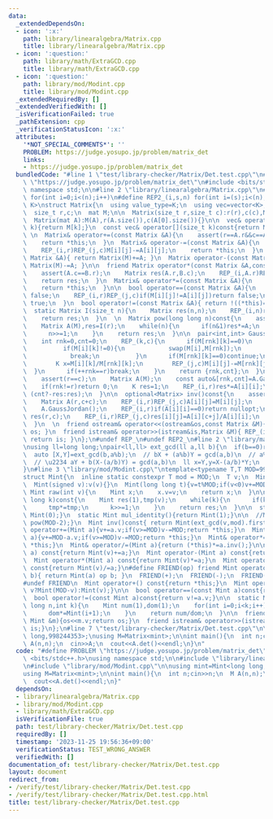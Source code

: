 ```yaml
---
data:
  _extendedDependsOn:
  - icon: ':x:'
    path: library/linearalgebra/Matrix.cpp
    title: library/linearalgebra/Matrix.cpp
  - icon: ':question:'
    path: library/math/ExtraGCD.cpp
    title: library/math/ExtraGCD.cpp
  - icon: ':question:'
    path: library/mod/Modint.cpp
    title: library/mod/Modint.cpp
  _extendedRequiredBy: []
  _extendedVerifiedWith: []
  _isVerificationFailed: true
  _pathExtension: cpp
  _verificationStatusIcon: ':x:'
  attributes:
    '*NOT_SPECIAL_COMMENTS*': ''
    PROBLEM: https://judge.yosupo.jp/problem/matrix_det
    links:
    - https://judge.yosupo.jp/problem/matrix_det
  bundledCode: "#line 1 \"test/library-checker/Matrix/Det.test.cpp\"\n#define PROBLEM\
    \ \"https://judge.yosupo.jp/problem/matrix_det\"\n#include <bits/stdc++.h>\nusing\
    \ namespace std;\n\n#line 2 \"library/linearalgebra/Matrix.cpp\"\n#define REP_(i,n)\
    \ for(int i=0;i<(n);i++)\n#define REP2_(i,s,n) for(int i=(s);i<(n);i++)\ntemplate<typename\
    \ K>\nstruct Matrix{\n  using value_type=K;\n  using vec=vector<K>;\n  using mat=vector<vec>;\n\
    \  size_t r,c;\n  mat M;\n\n  Matrix(size_t r,size_t c):r(r),c(c),M(r,vec(c,K())){}\n\
    \  Matrix(mat A):M(A),r(A.size()),c(A[0].size()){}\n\n  vec& operator[](size_t\
    \ k){return M[k];}\n  const vec& operator[](size_t k)const{return M[k];}\n\n \
    \ \n  Matrix& operator+=(const Matrix &A){\n    assert(r==A.r&&c==A.c);\n    REP_(i,r)REP_(j,c)M[i][j]+=A[i][j];\n\
    \    return *this;\n  }\n  Matrix& operator-=(const Matrix &A){\n    assert(r==A.r&&c==A.c);\n\
    \    REP_(i,r)REP_(j,c)M[i][j]-=A[i][j];\n    return *this;\n  }\n  Matrix operator+(const\
    \ Matrix &A){ return Matrix(M)+=A; }\n  Matrix operator-(const Matrix &A){ return\
    \ Matrix(M)-=A; }\n\n  friend Matrix operator*(const Matrix &A,const Matrix &B){\n\
    \    assert(A.c==B.r);\n    Matrix res(A.r,B.c);\n    REP_(i,A.r)REP_(k,A.c)REP_(j,B.c)res[i][j]+=A[i][k]*B[k][j];\n\
    \    return res;\n  }\n  Matrix& operator*=(const Matrix &A){\n    M=((*this)*A).M;\n\
    \    return *this;\n  }\n\n  bool operator==(const Matrix &A){\n    if(r!=A.r||c!=A.c)return\
    \ false;\n    REP_(i,r)REP_(j,c)if(M[i][j]!=A[i][j])return false;\n    return\
    \ true;\n  }\n  bool operator!=(const Matrix &A){ return !((*this)==A); }\n  \n\
    \  static Matrix I(size_t n){\n    Matrix res(n,n);\n    REP_(i,n)res[i][i]=K(1);\n\
    \    return res;\n  }\n  \n  Matrix pow(long long n)const{\n    assert(n>=0&&r==c);\n\
    \    Matrix A(M),res=I(r);\n    while(n){\n      if(n&1)res*=A;\n      A*=A;\n\
    \      n>>=1;\n    }\n    return res;\n  }\n\n  pair<int,int> GaussJordan(){\n\
    \    int rnk=0,cnt=0;\n    REP_(k,c){\n      if(M[rnk][k]==0)\n        REP2_(i,rnk+1,r)\n\
    \          if(M[i][k]!=0){\n            swap(M[i],M[rnk]);\n            cnt^=1;\n\
    \            break;\n          }\n      if(M[rnk][k]==0)continue;\n      REP_(i,r)if(i!=rnk){\n\
    \        K x=M[i][k]/M[rnk][k];\n        REP_(j,c)M[i][j]-=M[rnk][j]*x;\n    \
    \  }\n      if(++rnk==r)break;\n    }\n    return {rnk,cnt};\n  }\n\n  K det()const{\n\
    \    assert(r==c);\n    Matrix A(M);\n    const auto&[rnk,cnt]=A.GaussJordan();\n\
    \    if(rnk!=r)return 0;\n    K res=1;\n    REP_(i,r)res*=A[i][i];\n    return\
    \ (cnt?-res:res);\n  }\n\n  optional<Matrix> inv()const{\n    assert(r==c);\n\
    \    Matrix A(r,c+c);\n    REP_(i,r)REP_(j,c)A[i][j]=M[i][j];\n    REP_(i,r)REP_(j,c)A[i][c+j]=K(i==j);\n\
    \    A.GaussJordan();\n    REP_(i,r)if(A[i][i]==0)return nullopt;\n    Matrix\
    \ res(r,c);\n    REP_(i,r)REP_(j,c)res[i][j]=A[i][c+j]/A[i][i];\n    return res;\n\
    \  }\n  \n  friend ostream& operator<<(ostream&os,const Matrix &M){ os<<M.M; return\
    \ os; }\n  friend istream& operator>>(istream&is,Matrix &M){ REP_(i,M.r)REP_(j,M.c)is>>M.M[i][j];\
    \ return is; }\n};\n#undef REP_\n#undef REP2_\n#line 2 \"library/math/ExtraGCD.cpp\"\
    \nusing ll=long long;\npair<ll,ll> ext_gcd(ll a,ll b){\n  if(b==0)return {1,0};\n\
    \  auto [X,Y]=ext_gcd(b,a%b);\n  // bX + (a%b)Y = gcd(a,b)\n  // a%b = a - b(a/b)\n\
    \  // \u2234 aY + b(X-(a/b)Y) = gcd(a,b)\n  ll x=Y,y=X-(a/b)*Y;\n  return {x,y};\n\
    }\n#line 3 \"library/mod/Modint.cpp\"\ntemplate<typename T,T MOD=998244353>\n\
    struct Mint{\n  inline static constexpr T mod = MOD;\n  T v;\n  Mint():v(0){}\n\
    \  Mint(signed v):v(v){}\n  Mint(long long t){v=t%MOD;if(v<0)v+=MOD;}\n  \n  static\
    \ Mint raw(int v){\n    Mint x;\n    x.v=v;\n    return x;\n  }\n\n  Mint pow(long\
    \ long k)const{\n    Mint res(1),tmp(v);\n    while(k){\n      if(k&1)res*=tmp;\n\
    \      tmp*=tmp;\n      k>>=1;\n    }\n    return res;\n  }\n\n  static Mint add_identity(){return\
    \ Mint(0);}\n  static Mint mul_identity(){return Mint(1);}\n\n  //Mint inv()const{return\
    \ pow(MOD-2);}\n  Mint inv()const{ return Mint(ext_gcd(v,mod).first); }\n\n  Mint&\
    \ operator+=(Mint a){v+=a.v;if(v>=MOD)v-=MOD;return *this;}\n  Mint& operator-=(Mint\
    \ a){v+=MOD-a.v;if(v>=MOD)v-=MOD;return *this;}\n  Mint& operator*=(Mint a){v=1LL*v*a.v%MOD;return\
    \ *this;}\n  Mint& operator/=(Mint a){return (*this)*=a.inv();}\n\n  Mint operator+(Mint\
    \ a) const{return Mint(v)+=a;}\n  Mint operator-(Mint a) const{return Mint(v)-=a;}\n\
    \  Mint operator*(Mint a) const{return Mint(v)*=a;}\n  Mint operator/(Mint a)\
    \ const{return Mint(v)/=a;}\n#define FRIEND(op) friend Mint operator op (int a,Mint\
    \ b){ return Mint(a) op b; }\n  FRIEND(+);\n  FRIEND(-);\n  FRIEND(*);\n  FRIEND(/);\n\
    #undef FRIEND\n  Mint operator+() const{return *this;}\n  Mint operator-() const{return\
    \ v?Mint(MOD-v):Mint(v);}\n\n  bool operator==(const Mint a)const{return v==a.v;}\n\
    \  bool operator!=(const Mint a)const{return v!=a.v;}\n\n  static Mint comb(long\
    \ long n,int k){\n    Mint num(1),dom(1);\n    for(int i=0;i<k;i++){\n      num*=Mint(n-i);\n\
    \      dom*=Mint(i+1);\n    }\n    return num/dom;\n  }\n\n  friend ostream& operator<<(ostream&os,const\
    \ Mint &m){os<<m.v;return os;}\n  friend istream& operator>>(istream&is,Mint &m){is>>m.v;m.v%=MOD;if(m.v<0)m.v+=MOD;return\
    \ is;}\n};\n#line 7 \"test/library-checker/Matrix/Det.test.cpp\"\n\nusing mint=Mint<long\
    \ long,998244353>;\nusing M=Matrix<mint>;\n\nint main(){\n  int n;cin>>n;\n  M\
    \ A(n,n);\n  cin>>A;\n  cout<<A.det()<<endl;\n}\n"
  code: "#define PROBLEM \"https://judge.yosupo.jp/problem/matrix_det\"\n#include\
    \ <bits/stdc++.h>\nusing namespace std;\n\n#include \"library/linearalgebra/Matrix.cpp\"\
    \n#include \"library/mod/Modint.cpp\"\n\nusing mint=Mint<long long,998244353>;\n\
    using M=Matrix<mint>;\n\nint main(){\n  int n;cin>>n;\n  M A(n,n);\n  cin>>A;\n\
    \  cout<<A.det()<<endl;\n}"
  dependsOn:
  - library/linearalgebra/Matrix.cpp
  - library/mod/Modint.cpp
  - library/math/ExtraGCD.cpp
  isVerificationFile: true
  path: test/library-checker/Matrix/Det.test.cpp
  requiredBy: []
  timestamp: '2023-11-25 19:56:36+09:00'
  verificationStatus: TEST_WRONG_ANSWER
  verifiedWith: []
documentation_of: test/library-checker/Matrix/Det.test.cpp
layout: document
redirect_from:
- /verify/test/library-checker/Matrix/Det.test.cpp
- /verify/test/library-checker/Matrix/Det.test.cpp.html
title: test/library-checker/Matrix/Det.test.cpp
---
```

